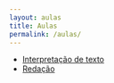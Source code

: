 ```yaml
---
layout: aulas
title: Aulas
permalink: /aulas/
---
```


- [Interpretação de texto]({{site.baseurl}}/aulas/interpretacao/)
- [Redação]({{site.baseurl}}/aulas/redacao/)
